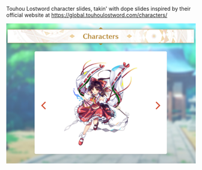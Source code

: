 Touhou Lostword character slides, takin' with dope slides inspired by their official website at https://global.touhoulostword.com/characters/

![Slides](/public/pt/pt_1.png)